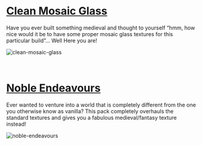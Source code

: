 # [Clean Mosaic Glass](/resource-packs/clean-mosaic-glass)

Have you ever built something medieval and thought to yourself “hmm, how nice would it be to have some proper mosaic glass textures for this particular build”… Well Here you are!

![clean-mosaic-glass](https://github.com/Scarlet-Dynasty/scarlet-dynasty.github.io/assets/99989764/4d487411-9692-4765-aabe-5a188dad1661)

<br>

# [Noble Endeavours](/resource-packs/noble-endeavours)

Ever wanted to venture into a world that is completely different from the one you otherwise know as vanilla? This pack completely overhauls the standard textures and gives you a fabulous medieval/fantasy texture instead!

![noble-endeavours](https://github.com/Scarlet-Dynasty/scarlet-dynasty.github.io/assets/99989764/c691bb0b-a4e5-4540-9e95-c1f9a1a028de)

<br>
<br>
<br>
